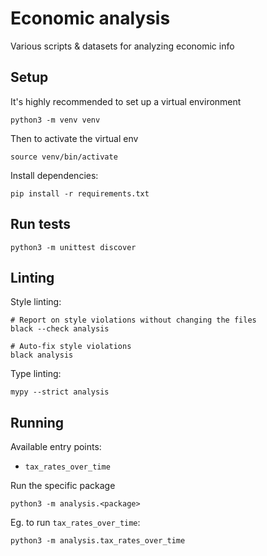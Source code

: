 # Economic analysis

Various scripts & datasets for analyzing economic info

## Setup

It's highly recommended to set up a virtual environment

```
python3 -m venv venv
```

Then to activate the virtual env

```
source venv/bin/activate
```

Install dependencies:

```
pip install -r requirements.txt
```

## Run tests

```
python3 -m unittest discover
```

## Linting

Style linting:

```
# Report on style violations without changing the files
black --check analysis

# Auto-fix style violations
black analysis
```

Type linting:

```
mypy --strict analysis
```

## Running

Available entry points:

- `tax_rates_over_time`

Run the specific package

```
python3 -m analysis.<package>
```

Eg. to run `tax_rates_over_time`:

```
python3 -m analysis.tax_rates_over_time
```

